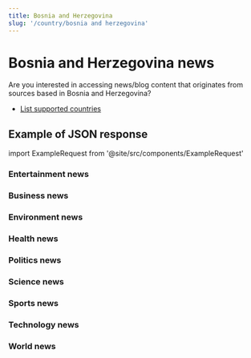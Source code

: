 ```yaml
---
title: Bosnia and Herzegovina
slug: '/country/bosnia and herzegovina'
---
```


# Bosnia and Herzegovina news

Are you interested in accessing news/blog content that originates from sources based in Bosnia and Herzegovina?

- [List supported countries](/articles/countries)

## Example of JSON response

import ExampleRequest from '@site/src/components/ExampleRequest'

### Entertainment news
<ExampleRequest url="https://apitube.io/v1/news/articles?limit=2&category=news/Arts_and_Entertainment&country=ba"></ExampleRequest>

### Business news
<ExampleRequest url="https://apitube.io/v1/news/articles?limit=2&category=news/Business&country=ba"></ExampleRequest>

### Environment news
<ExampleRequest url="https://apitube.io/v1/news/articles?limit=2&category=news/Environment&country=ba"></ExampleRequest>

### Health news
<ExampleRequest url="https://apitube.io/v1/news/articles?limit=2&category=news/Health&country=ba"></ExampleRequest>

### Politics news
<ExampleRequest url="https://apitube.io/v1/news/articles?limit=2&category=news/Politics&country=ba"></ExampleRequest>

### Science news
<ExampleRequest url="https://apitube.io/v1/news/articles?limit=2&category=news/Science&country=ba"></ExampleRequest>

### Sports news
<ExampleRequest url="https://apitube.io/v1/news/articles?limit=2&category=news/Sports&country=ba"></ExampleRequest>

### Technology news
<ExampleRequest url="https://apitube.io/v1/news/articles?limit=2&category=news/Technology&country=ba"></ExampleRequest>

### World news
<ExampleRequest url="https://apitube.io/v1/news/articles?limit=2&category=news/World&country=ba"></ExampleRequest>
